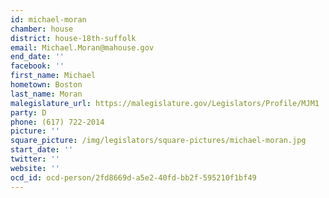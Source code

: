 ```yaml
---
id: michael-moran
chamber: house
district: house-18th-suffolk
email: Michael.Moran@mahouse.gov
end_date: ''
facebook: ''
first_name: Michael
hometown: Boston
last_name: Moran
malegislature_url: https://malegislature.gov/Legislators/Profile/MJM1
party: D
phone: (617) 722-2014
picture: ''
square_picture: /img/legislators/square-pictures/michael-moran.jpg
start_date: ''
twitter: ''
website: ''
ocd_id: ocd-person/2fd8669d-a5e2-40fd-bb2f-595210f1bf49
---
```

